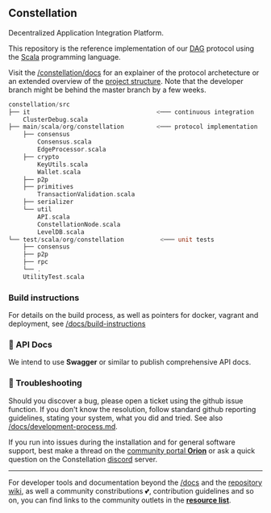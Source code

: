 ## Constellation
Decentralized Application Integration Platform.

This repository is the reference implementation of our 
[DAG](https://en.wikipedia.org/wiki/Directed_acyclic_graph) 
protocol using the 
[Scala](https://www.scala-lang.org/) 
programming language.

Visit the [/constellation/docs](https://github.com/Constellation-Labs/constellation/docs/) for an explainer of the protocol archetecture or an extended overview of the 
[project structure](https://github.com/Constellation-Labs/constellation/docs/directory-tree/). Note that the developer branch might be behind the master branch by a few weeks.

```scala
constellation/src
├── it                                   <─── continuous integration
    ClusterDebug.scala
├── main/scala/org/constellation         <─── protocol implementation
    ├── consensus
        Consensus.scala
        EdgeProcessor.scala
    ├── crypto
        KeyUtils.scala
        Wallet.scala
    ├── p2p
    ├── primitives
        TransactionValidation.scala
    ├── serializer
    └── util
        API.scala
        ConstellationNode.scala
        LevelDB.scala
└── test/scala/org/constellation          <─── unit tests
    ├── consensus
    ├── p2p
    ├── rpc
    └── .
	UtilityTest.scala
```

### Build instructions
For details on the build process, as well as pointers for docker, vagrant and deployment, see
[/docs/build-instructions](https://github.com/Constellation-Labs/constellation/blob/developer/nikolaj/add-docs/docs/build-instructions.md)

### :green_book: API Docs
We intend to use **Swagger** or similar to publish comprehensive API docs.

### :rotating_light: Troubleshooting
Should you discover a bug, please open a ticket using the github issue function. If you don't know the resolution, follow standard github reporting guidelines, stating your system, what you did and tried. See also
[/docs/development-process.md](https://github.com/Constellation-Labs/constellation/blob/developer/nikolaj/add-docs/docs/development-process.md).

If you run into issues during the installation and for general software support, best make a thread on the 
[community portal **Orion**](https://orion.constellationlabs.io/accounts/login/?next=/) 
or ask a quick question on the Constellation 
[discord](https://discordapp.com/invite/KMSmXbV) 
server. 

---

For developer tools and documentation beyond the 
[/docs](https://github.com/Constellation-Labs/constellation/tree/developer/nikolaj/add-docs/docs)
and the 
[repository wiki](https://github.com/Constellation-Labs/constellation/wiki), 
as well a community constributions :two_hearts:, contribution guidelines and so on, you can find links to the community outlets in the 
[**resource list**](https://github.com/Constellation-Labs/awesome-constellation). 
